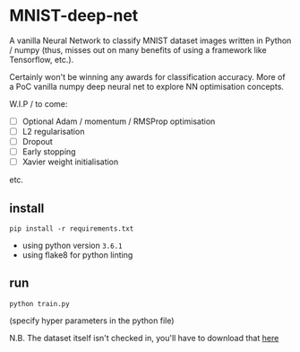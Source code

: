 # MNIST-deep-net

A vanilla Neural Network to classify MNIST dataset images  written in Python / numpy (thus, misses out on many benefits of using a framework like Tensorflow, etc.).

Certainly won't be winning any awards for classification accuracy. More of a PoC vanilla numpy deep neural net to explore NN optimisation concepts.

W.I.P / to come:

- [ ] Optional Adam / momentum / RMSProp optimisation
- [ ] L2 regularisation
- [ ] Dropout
- [ ] Early stopping
- [ ] Xavier weight initialisation

etc.

## install

`pip install -r requirements.txt`

- using python version `3.6.1`
- using flake8 for python linting

## run

`python train.py`

(specify hyper parameters in the python file)

N.B. The dataset itself isn't checked in, you'll have to download that [here](http://yann.lecun.com/exdb/mnist/)
